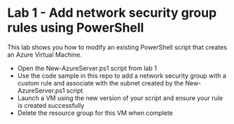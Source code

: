 # Lab 1 - Add network security group rules using PowerShell

This lab shows you how to modify an existing PowerShell script that creates an Azure Virtual Machine.

* Open the New-AzureServer.ps1 script from lab 1
* Use the code sample in this repo to add a network security group with a custom rule and associate with the subnet created by the New-AzureServer.ps1 script
* Launch a VM using the new version of your script and ensure your rule is created successfully
* Delete the resource group for this VM when complete


